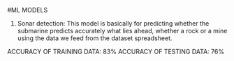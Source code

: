#ML MODELS
1. Sonar detection: This model is basically for predicting whether the submarine predicts accurately what lies ahead, whether a rock or a mine using the data we feed from the dataset spreadsheet.

ACCURACY OF TRAINING DATA: 83%
ACCURACY OF TESTING DATA: 76%
